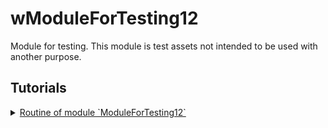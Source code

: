 # wModuleForTesting12

Module for testing. This module is test assets not intended to be used with another purpose.

## Tutorials

<details>
  <summary><a href="./ModuleForTesting12.md">
    Routine of module `ModuleForTesting12`
  </a></summary>
    How to use routine of the module.
</details>
